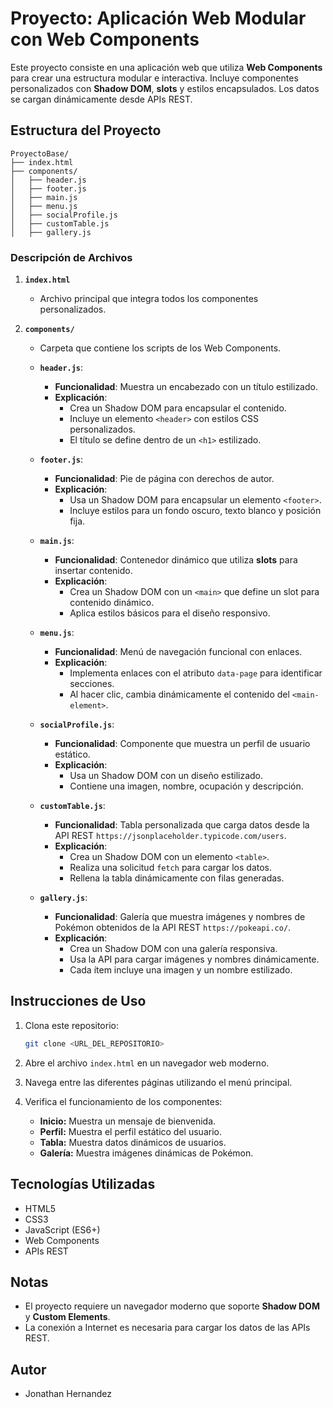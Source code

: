 # Proyecto: Aplicación Web Modular con Web Components

Este proyecto consiste en una aplicación web que utiliza **Web Components** para crear una estructura modular e interactiva. Incluye componentes personalizados con **Shadow DOM**, **slots** y estilos encapsulados. Los datos se cargan dinámicamente desde APIs REST.

## Estructura del Proyecto

```
ProyectoBase/
├── index.html
├── components/
│   ├── header.js
│   ├── footer.js
│   ├── main.js
│   ├── menu.js
│   ├── socialProfile.js
│   ├── customTable.js
│   ├── gallery.js
```

### Descripción de Archivos

1. **`index.html`**
   - Archivo principal que integra todos los componentes personalizados.

2. **`components/`**
   - Carpeta que contiene los scripts de los Web Components.

   - **`header.js`**: 
     - **Funcionalidad**: Muestra un encabezado con un título estilizado.
     - **Explicación**: 
       - Crea un Shadow DOM para encapsular el contenido.
       - Incluye un elemento `<header>` con estilos CSS personalizados.
       - El título se define dentro de un `<h1>` estilizado.

   - **`footer.js`**: 
     - **Funcionalidad**: Pie de página con derechos de autor.
     - **Explicación**: 
       - Usa un Shadow DOM para encapsular un elemento `<footer>`.
       - Incluye estilos para un fondo oscuro, texto blanco y posición fija.

   - **`main.js`**: 
     - **Funcionalidad**: Contenedor dinámico que utiliza **slots** para insertar contenido.
     - **Explicación**: 
       - Crea un Shadow DOM con un `<main>` que define un slot para contenido dinámico.
       - Aplica estilos básicos para el diseño responsivo.

   - **`menu.js`**: 
     - **Funcionalidad**: Menú de navegación funcional con enlaces.
     - **Explicación**: 
       - Implementa enlaces con el atributo `data-page` para identificar secciones.
       - Al hacer clic, cambia dinámicamente el contenido del `<main-element>`.

   - **`socialProfile.js`**: 
     - **Funcionalidad**: Componente que muestra un perfil de usuario estático.
     - **Explicación**: 
       - Usa un Shadow DOM con un diseño estilizado.
       - Contiene una imagen, nombre, ocupación y descripción.

   - **`customTable.js`**: 
     - **Funcionalidad**: Tabla personalizada que carga datos desde la API REST `https://jsonplaceholder.typicode.com/users`.
     - **Explicación**: 
       - Crea un Shadow DOM con un elemento `<table>`.
       - Realiza una solicitud `fetch` para cargar los datos.
       - Rellena la tabla dinámicamente con filas generadas.

   - **`gallery.js`**: 
     - **Funcionalidad**: Galería que muestra imágenes y nombres de Pokémon obtenidos de la API REST `https://pokeapi.co/`.
     - **Explicación**: 
       - Crea un Shadow DOM con una galería responsiva.
       - Usa la API para cargar imágenes y nombres dinámicamente.
       - Cada ítem incluye una imagen y un nombre estilizado.

## Instrucciones de Uso

1. Clona este repositorio:
   ```bash
   git clone <URL_DEL_REPOSITORIO>
   ```

2. Abre el archivo `index.html` en un navegador web moderno.

3. Navega entre las diferentes páginas utilizando el menú principal.

4. Verifica el funcionamiento de los componentes:
   - **Inicio:** Muestra un mensaje de bienvenida.
   - **Perfil:** Muestra el perfil estático del usuario.
   - **Tabla:** Muestra datos dinámicos de usuarios.
   - **Galería:** Muestra imágenes dinámicas de Pokémon.

## Tecnologías Utilizadas

- HTML5
- CSS3
- JavaScript (ES6+)
- Web Components
- APIs REST

## Notas

- El proyecto requiere un navegador moderno que soporte **Shadow DOM** y **Custom Elements**.
- La conexión a Internet es necesaria para cargar los datos de las APIs REST.

## Autor
- Jonathan Hernandez
